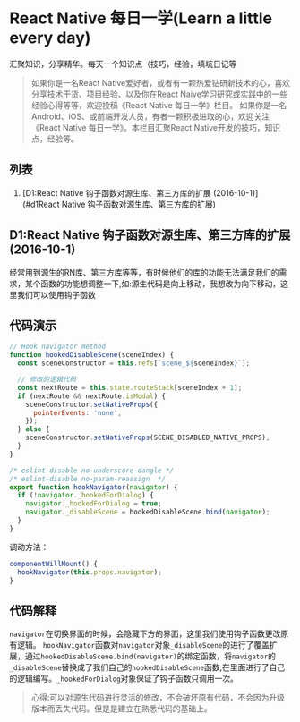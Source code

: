 # React Native 每日一学(Learn a little every day)
汇聚知识，分享精华。每天一个知识点（技巧，经验，填坑日记等
>如果你是一名React Native爱好者，或者有一颗热爱钻研新技术的心，喜欢分享技术干货、项目经验、以及你在React Naive学习研究或实践中的一些经验心得等等，欢迎投稿《React Native 每日一学》栏目。
如果你是一名Android、iOS、或前端开发人员，有者一颗积极进取的心，欢迎关注《React Native 每日一学》。本栏目汇聚React Native开发的技巧，知识点，经验等。

## 列表
1. [D1:React Native 钩子函数对源生库、第三方库的扩展 (2016-10-1)](#d1React Native 钩子函数对源生库、第三方库的扩展)


D1:React Native 钩子函数对源生库、第三方库的扩展 (2016-10-1)
------
经常用到源生的RN库、第三方库等等，有时候他们的库的功能无法满足我们的需求，某个函数的功能想调整一下,如:源生代码是向上移动，我想改为向下移动，这里我们可以使用钩子函数

## 代码演示
``` JavaScript
// Hook navigator method
function hookedDisableScene(sceneIndex) {
  const sceneConstructor = this.refs[`scene_${sceneIndex}`];

  // 修改的逻辑代码
  const nextRoute = this.state.routeStack[sceneIndex + 1];
  if (nextRoute && nextRoute.isModal) {
    sceneConstructor.setNativeProps({
      pointerEvents: 'none',
    });
  } else {
    sceneConstructor.setNativeProps(SCENE_DISABLED_NATIVE_PROPS);
  }
}

/* eslint-disable no-underscore-dangle */
/* eslint-disable no-param-reassign  */
export function hookNavigator(navigator) {
  if (!navigator._hookedForDialog) {
    navigator._hookedForDialog = true;
    navigator._disableScene = hookedDisableScene.bind(navigator);
  }
}
```

调动方法：
```JavaScript
componentWillMount() {
  hookNavigator(this.props.navigator);
}
```

## 代码解释
`navigator`在切换界面的时候，会隐藏下方的界面，这里我们使用钩子函数更改原有逻辑。
`hookNavigator`函数对`navigator`对象`_disableScene`的进行了覆盖扩展，通过`hookedDisableScene.bind(navigator)`的绑定函数，将`navigator`的`_disableScene`替换成了我们自己的`hookedDisableScene`函数,在里面进行了自己的逻辑编写。`_hookedForDialog`对象保证了钩子函数只调用一次。

>心得:可以对源生代码进行灵活的修改，不会破坏原有代码，不会因为升级版本而丢失代码。但是是建立在熟悉代码的基础上。
